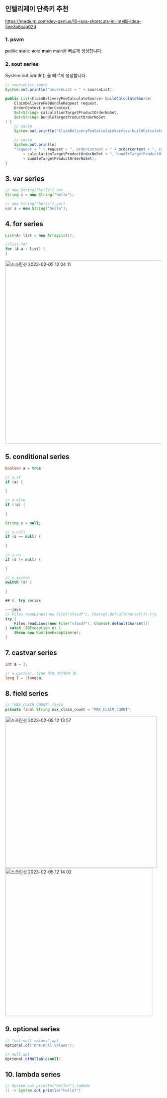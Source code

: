 ## 인텔리제이 단축키 추천

https://medium.com/dev-genius/10-java-shortcuts-in-intellij-idea-5ee3a8caa02d

### 1. psvm

**p**ublic **s**tatic **v**oid **m**ain
main을 빠르게 생성합니다.

### 2. sout series

System.out.println() 을 빠르게 생성합니다. 

~~~java
// sourceList.soutv
System.out.println("sourceList = " + sourceList);
~~~

~~~java
public List<ClaimDeliveryFeeCalculateSource> buildCalculateSource(
    ClaimDeliveryFeeBundleRequest request,
    OrderContext orderContext,
    Set<String> calculationTargetProductOrderNoSet,
    Set<String> bundleTargetProductOrderNoSet
) {
    // soutm
    System.out.println("ClaimDeliveryFeeCalculateService.buildCalculateSource");

    // soutp
    System.out.println(
    "request = " + request + ", orderContext = " + orderContext + ", calculationTargetProductOrderNoSet = "
        + calculationTargetProductOrderNoSet + ", bundleTargetProductOrderNoSet = "
        + bundleTargetProductOrderNoSet);
}
~~~

## 3. var series

~~~java
// new String("hello").var
String s = new String("hello");

// new String("hello").varl
var s = new String("hello");
~~~

## 4. for series

~~~java
List<A> list = new ArrayList();

//list.for
for (A a : list) {
}
~~~

<img width="589" alt="스크린샷 2023-02-05 12 04 11" src="https://user-images.githubusercontent.com/19607962/216799623-4c0408e1-5acd-453e-a8ee-40714939d2f0.png">

## 5. conditional series

~~~java
boolean a = true

// a.if
if (a) {
    
}

// a.else
if (!a) {
    
}

String s = null;

// s.null
if (s == null) {
    
}

// s.nn
if (s != null) {
    
}

// s.switch
switch (s) {
    
}

## 6. try series

~~~java
// Files.readLines(new File("sfasdf"), Charset.defaultCharset()).try
try {
    Files.readLines(new File("sfasdf"), Charset.defaultCharset())
} catch (IOException e) {
    throw new RuntimeException(e);
}
~~~

## 7. castvar series

~~~java
int a = 3;

// a.castvar, type 따로 적어줘야 함.
long l = (long)a;
~~~

## 8. field series

~~~java
// "MAX_CLAIM_COUNT".field
private final String max_claim_count = "MAX_CLAIM_COUNT";
~~~

<img width="487" alt="스크린샷 2023-02-05 12 13 57" src="https://user-images.githubusercontent.com/19607962/216799671-068f2de6-e264-4a12-b1c9-24cbd95df9d4.png">
<img width="476" alt="스크린샷 2023-02-05 12 14 02" src="https://user-images.githubusercontent.com/19607962/216799672-eba4b141-66bf-4828-923f-374d567746fd.png">


## 9. optional series 

~~~java
// "not-null values".opt
Optional.of("not-null values");

// null.opt
Optional.ofNullable(null)
~~~

## 10. lambda series

~~~java
// System.out.println("hello?").lambda
() -> System.out.println("hello?")
~~~
